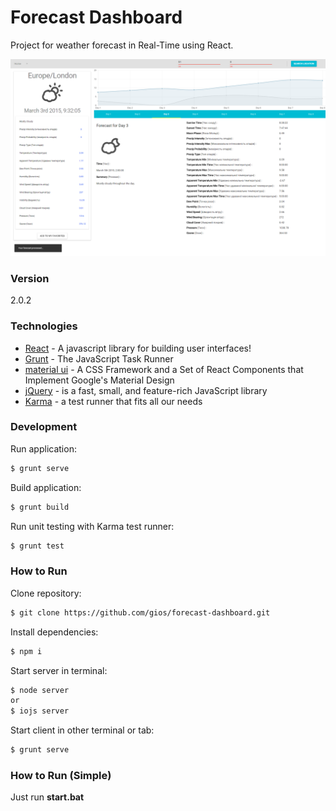 # Forecast Dashboard

Project for weather forecast in Real-Time using React.

![My image](https://github.com/gios/forecast-dashboard/blob/master/src/images/forecast-dashboard.png)

### Version

2.0.2

### Technologies

* [React] - A javascript library for building user interfaces!
* [Grunt] - The JavaScript Task Runner
* [material ui] - A CSS Framework and a Set of React Components that Implement Google's Material Design
* [jQuery] - is a fast, small, and feature-rich JavaScript library
* [Karma] - a test runner that fits all our needs

### Development

Run application:
```sh
$ grunt serve
```

Build application:
```sh
$ grunt build
```

Run unit testing with Karma test runner:
```sh
$ grunt test
```

### How to Run

Clone repository:
```sh
$ git clone https://github.com/gios/forecast-dashboard.git
```

Install dependencies:
```sh
$ npm i
```

Start server in terminal:
```sh
$ node server
or
$ iojs server
```

Start client in other terminal or tab:
```sh
$ grunt serve
```

### How to Run (Simple)

Just run **start.bat**

[React]:http://facebook.github.io/react/
[Grunt]:http://gruntjs.com/
[material ui]:http://callemall.github.io/material-ui/#/
[jQuery]:http://jquery.com/
[Karma]:http://karma-runner.github.io/
